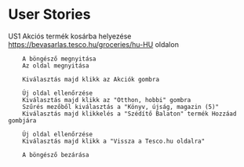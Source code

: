# User Stories

US1 Akciós termék kosárba helyezése https://bevasarlas.tesco.hu/groceries/hu-HU oldalon

        A böngésző megnyitása
        Az oldal megnyitása
    
        Kiválasztás majd klikk az Akciók gombra
    
        Új oldal ellenőrzése
        Kiválasztás majd klikk az "Otthon, hobbi" gombra
        Szűrés mezőből kiválasztás a "Könyv, újság, magazin (5)"
        Kiválasztás majd klikkelés a "Szédítő Balaton" termék Hozzáad gombjára
    
        Új oldal ellenőrzése
        Kiválasztás majd klikk a "Vissza a Tesco.hu oldalra"
        
        A böngésző bezárása







